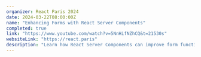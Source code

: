 ```yaml
---
organizer: React Paris 2024
date: 2024-03-22T08:00:00Z
name: "Enhancing Forms with React Server Components"
completed: true
link: "https://www.youtube.com/watch?v=5NnHifNZhCQ&t=21530s"
websiteLink: "https://react.paris"
description: "Learn how React Server Components can improve form functionality, with insights on benefits like faster load times and streamlined server-side processing. Discover practical strategies for integrating RSC into forms to enhance user experience and simplify front-end complexities."
---
```

